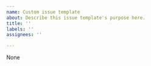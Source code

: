 ```yaml
---
name: Custom issue template
about: Describe this issue template's purpose here.
title: ''
labels: ''
assignees: ''

---
```


None
